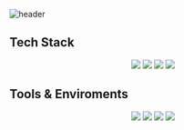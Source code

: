 
![header](https://capsule-render.vercel.app/api?type=slice&color=auto&height=300&section=header&text=Jokulsarlon777's%20Github&fontSize=60&fontColor=FFFFFF)

## Tech Stack

<div align="center">
	<img src="https://img.shields.io/badge/python-3776AB?style=flat&logo=python&logoColor=white" />
	<img src="https://img.shields.io/badge/pytorch-EE4C2C?style=flat&logo=pytorch&logoColor=white" />
	<img src="https://img.shields.io/badge/tensorflow-FF6F00?style=flat&logo=tensorflow&logoColor=white" />
	<img src="https://img.shields.io/badge/opencv-5C3EE8?style=flat&logo=opencv&logoColor=white" />

</div>

## Tools & Enviroments

<div align="center">
	<img src="https://img.shields.io/badge/docker-2496ED?style=flat&logo=docker&logoColor=white" />
	<img src="https://img.shields.io/badge/visualstudiocode-007ACC?style=flat&logo=visualstudiocode&logoColor=white" />
	<img src="https://img.shields.io/badge/anaconda-44A833?style=flat&logo=anaconda&logoColor=white" />
	<img src="https://img.shields.io/badge/github-181717?style=flat&logo=github&logoColor=white" />

</div>


<!--
Here are some ideas to get you started:

- 🔭 I’m currently working on ...
- 🌱 I’m currently learning ...
- 👯 I’m looking to collaborate on ...
- 🤔 I’m looking for help with ...
- 💬 Ask me about ...
- 📫 How to reach me: ...
- 😄 Pronouns: ...
- ⚡ Fun fact: ...
-->
